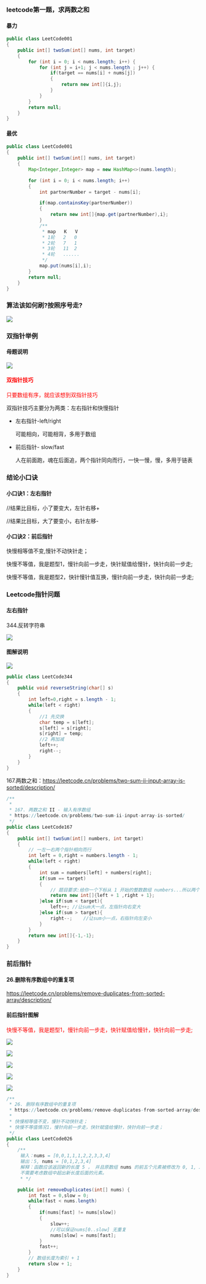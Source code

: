 ### leetcode第一题，求两数之和

####  暴力

```java
public class LeetCode001
{
    public int[] twoSum(int[] nums, int target)
    {
        for (int i = 0; i < nums.length; i++) {
            for (int j = i+1; j < nums.length ; j++) {
                if(target == nums[i] + nums[j])
                {
                    return new int[]{i,j};
                }
            }
        }
        return null;
    }
}
```

#### 最优

```java
public class LeetCode001
{
    public int[] twoSum(int[] nums, int target)
    {
        Map<Integer,Integer> map = new HashMap<>(nums.length);

        for (int i = 0; i < nums.length; i++)
        {
            int partnerNumber = target - nums[i];

            if(map.containsKey(partnerNumber))
            {
                return new int[]{map.get(partnerNumber),i};
            }
            /**
             * map   K   V
             * 1轮   2   0
             * 2轮   7   1
             * 3轮   11  2
             * 4轮   ......
             */
            map.put(nums[i],i);
        }
        return null;
    }
}
```

### 算法该如何刷?按照序号走?

![](images/6.算法类型.jpg)

### 双指针举例

#### 母题说明

![](images/7.力扣双指针.jpg)

#### <font color = 'red'>双指针技巧</font>

<font color = 'red'>只要数组有序，就应该想到双指针技巧</font>

双指针技巧主要分为两类：左右指针和快慢指针

- 左右指针-left/right

  可能相向，可能相背，多用于数组

- 前后指针- slow/fast

  人在前面跑，魂在后面追，两个指针同向而行，一快一慢，慢，多用于链表

### 结论小口诀

#### 小口诀1：左右指针

//结果比目标，小了要变大，左针右移+

//结果比目标，大了要变小，右针左移-

#### 小口诀2：前后指针

快慢相等值不变,慢针不动快针走；

快慢不等值，我是题型1，慢针向前一步走，快针赋值给慢针，快针向前一步走;

快慢不等值，我是题型2，快针慢针值互换，慢针向前一步走，快针向前一步走;

### Leetcode指针问题

#### 左右指针

344.反转字符串

![](images/8.反转字符串.jpg)

#### 图解说明

![](images/9.图解说明.jpg)

```java
public class LeetCode344
{
    public void reverseString(char[] s)
    {
        int left=0,right = s.length - 1;
        while(left < right)
        {
            //1 先交换
            char temp = s[left];
            s[left] = s[right];
            s[right] = temp;
            //2 再加减
            left++;
            right--;
        }
    }
}
```

167.两数之和：https://leetcode.cn/problems/two-sum-ii-input-array-is-sorted/description/

```java
/**
 *
 * 167. 两数之和 II - 输入有序数组
 * https://leetcode.cn/problems/two-sum-ii-input-array-is-sorted/
 */
public class LeetCode167
{
    public int[] twoSum(int[] numbers, int target)
    {
        // 一左一右两个指针相向而行
        int left = 0,right = numbers.length - 1;
        while(left < right)
        {
            int sum = numbers[left] + numbers[right];
            if(sum == target)
            {
                // 题目要求:给你一个下标从 1 开始的整数数组 numbers...所以两个下标指针都加个1
                return new int[]{left + 1 ,right + 1};
            }else if(sum < target){
                left++; //让sum大一点，左指针向右变大
            }else if(sum > target){
                right--;    //让sum小一点，右指针向左变小
            }
        }
        return new int[]{-1,-1};
    }
}
```

### 前后指针

#### 26.删除有序数组中的重复项

https://leetcode.cn/problems/remove-duplicates-from-sorted-array/description/

#### 前后指针图解

<font color = 'red'>快慢不等值，我是题型1，慢针向前一步走，快针赋值给慢针，快针向前一步走;</font>

![](images/10.前后指针图解.jpg)

![](images/11.前后指针图解.jpg)

![](images/12.前后指针图解.jpg)

![](images/13.前后指针图解.jpg)

![](images/14.前后指针图解.jpg)

```java
/**
 * 26. 删除有序数组中的重复项
 * https://leetcode.cn/problems/remove-duplicates-from-sorted-array/description/
 *
 * 快慢相等值不变，慢针不动快针走；
 * 快慢不等值情况1，慢针向前一步走，快针赋值给慢针，快针向前一步走；
 */
public class LeetCode026
{
    /**
     输入：nums = [0,0,1,1,1,2,2,3,3,4]
     输出：5, nums = [0,1,2,3,4]
     解释：函数应该返回新的长度 5 ， 并且原数组 nums 的前五个元素被修改为 0, 1, 2, 3, 4 。
     不需要考虑数组中超出新长度后面的元素。
     * */

    public int removeDuplicates(int[] nums) {
        int fast = 0,slow = 0;
        while(fast < nums.length)
        {
            if(nums[fast] != nums[slow])
            {
                slow++;
                //可以保证nums[0..slow] 无重复
                nums[slow] = nums[fast];
            }
            fast++;
        }
        // 数组长度为索引 + 1
        return slow + 1;
    }
}
```



















